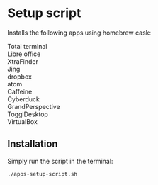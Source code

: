 # Setup script

Installs the following apps using homebrew cask:

Total terminal  
Libre office  
XtraFinder  
Jing  
dropbox  
atom  
Caffeine  
Cyberduck  
GrandPerspective  
TogglDesktop  
VirtualBox  

## Installation  

Simply run the script in the terminal:

```sh
./apps-setup-script.sh
```
